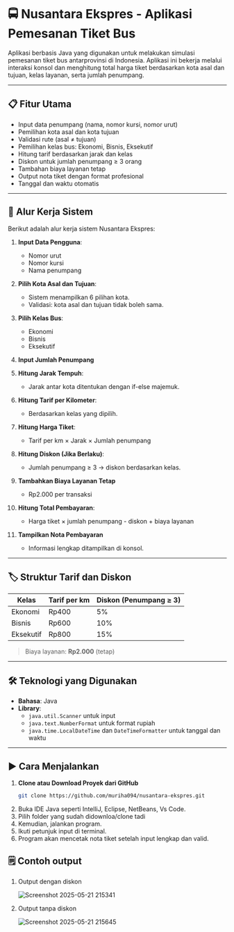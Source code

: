# 🚍 Nusantara Ekspres - Aplikasi Pemesanan Tiket Bus

Aplikasi berbasis Java yang digunakan untuk melakukan simulasi pemesanan tiket bus antarprovinsi di Indonesia. Aplikasi ini bekerja melalui interaksi konsol dan menghitung total harga tiket berdasarkan kota asal dan tujuan, kelas layanan, serta jumlah penumpang.

---

## 📋 Fitur Utama

- Input data penumpang (nama, nomor kursi, nomor urut)
- Pemilihan kota asal dan kota tujuan
- Validasi rute (asal ≠ tujuan)
- Pemilihan kelas bus: Ekonomi, Bisnis, Eksekutif
- Hitung tarif berdasarkan jarak dan kelas
- Diskon untuk jumlah penumpang ≥ 3 orang
- Tambahan biaya layanan tetap
- Output nota tiket dengan format profesional
- Tanggal dan waktu otomatis

---

## 🔁 Alur Kerja Sistem

Berikut adalah alur kerja sistem Nusantara Ekspres:

1. **Input Data Pengguna**:
   - Nomor urut
   - Nomor kursi
   - Nama penumpang

2. **Pilih Kota Asal dan Tujuan**:
   - Sistem menampilkan 6 pilihan kota.
   - Validasi: kota asal dan tujuan tidak boleh sama.

3. **Pilih Kelas Bus**:
   - Ekonomi
   - Bisnis
   - Eksekutif

4. **Input Jumlah Penumpang**

5. **Hitung Jarak Tempuh**:
   - Jarak antar kota ditentukan dengan if-else majemuk.

6. **Hitung Tarif per Kilometer**:
   - Berdasarkan kelas yang dipilih.

7. **Hitung Harga Tiket**:
   - Tarif per km × Jarak × Jumlah penumpang

8. **Hitung Diskon (Jika Berlaku)**:
   - Jumlah penumpang ≥ 3 → diskon berdasarkan kelas.

9. **Tambahkan Biaya Layanan Tetap**
   - Rp2.000 per transaksi

10. **Hitung Total Pembayaran**:
    - Harga tiket × jumlah penumpang - diskon + biaya layanan

11. **Tampilkan Nota Pembayaran**
    - Informasi lengkap ditampilkan di konsol.

---

## 🏷️ Struktur Tarif dan Diskon

| Kelas     | Tarif per km | Diskon (Penumpang ≥ 3) |
|-----------|---------------|-----------------------|
| Ekonomi   | Rp400         | 5%                    |
| Bisnis    | Rp600         | 10%                   |
| Eksekutif | Rp800         | 15%                   |

> Biaya layanan: **Rp2.000** (tetap)

---

## 🛠️ Teknologi yang Digunakan

- **Bahasa**: Java
- **Library**:
  - `java.util.Scanner` untuk input
  - `java.text.NumberFormat` untuk format rupiah
  - `java.time.LocalDateTime` dan `DateTimeFormatter` untuk tanggal dan waktu

---

## ▶️ Cara Menjalankan

1. **Clone atau Download Proyek dari GitHub**
   ```bash
   git clone https://github.com/muriha094/nusantara-ekspres.git
2. Buka IDE Java seperti IntelliJ, Eclipse, NetBeans, Vs Code.
3. Pilih folder yang sudah didownloa/clone tadi
4. Kemudian, jalankan program.
5. Ikuti petunjuk input di terminal.
6. Program akan mencetak nota tiket setelah input lengkap dan valid.

## 🗒️ Contoh output

1. Output dengan diskon
   
   ![Screenshot 2025-05-21 215341](https://github.com/user-attachments/assets/766134a1-bdc9-44ae-ba13-66bbb94e543a)

2. Output tanpa diskon

   ![Screenshot 2025-05-21 215645](https://github.com/user-attachments/assets/cdce5e15-aa95-4b9e-83f0-626e2aeac8a3)

